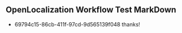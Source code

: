 ## OpenLocalization Workflow Test MarkDown
* 69794c15-86cb-411f-97cd-9d565139f048 thanks!

<!--HONumber=Jul16_HO4-->


